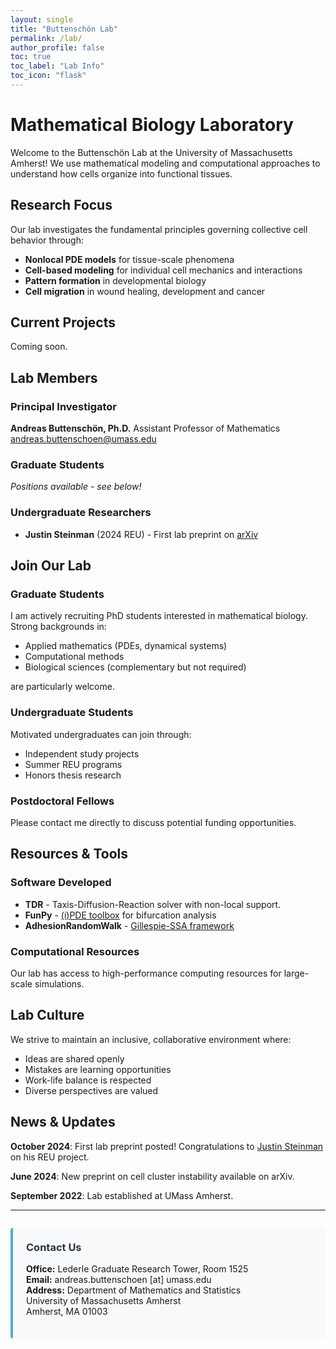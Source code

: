 ```yaml
---
layout: single
title: "Buttenschön Lab"
permalink: /lab/
author_profile: false
toc: true
toc_label: "Lab Info"
toc_icon: "flask"
---
```


# Mathematical Biology Laboratory

Welcome to the Buttenschön Lab at the University of Massachusetts Amherst! We
use mathematical modeling and computational approaches to understand how cells
organize into functional tissues.

## Research Focus

Our lab investigates the fundamental principles governing collective cell
behavior through:

- **Nonlocal PDE models** for tissue-scale phenomena
- **Cell-based modeling** for individual cell mechanics and interactions
- **Pattern formation** in developmental biology
- **Cell migration** in wound healing, development and cancer

## Current Projects

Coming soon.

## Lab Members

### Principal Investigator
**Andreas Buttenschön, Ph.D.**
Assistant Professor of Mathematics
[andreas.buttenschoen@umass.edu](mailto:andreas.buttenschoen@umass.edu)

### Graduate Students
*Positions available - see below!*

### Undergraduate Researchers
- **Justin Steinman** (2024 REU) - First lab preprint on [arXiv](https://arxiv.org/abs/2410.04512)

## Join Our Lab

### Graduate Students
I am actively recruiting PhD students interested in mathematical biology. Strong backgrounds in:
- Applied mathematics (PDEs, dynamical systems)
- Computational methods
- Biological sciences (complementary but not required)

are particularly welcome.

### Undergraduate Students
Motivated undergraduates can join through:
- Independent study projects
- Summer REU programs
- Honors thesis research

### Postdoctoral Fellows
Please contact me directly to discuss potential funding opportunities.

## Resources & Tools

### Software Developed
- **TDR** - Taxis-Diffusion-Reaction solver with non-local support.
- **FunPy** - [(i)PDE toolbox](https://github.com/adrs0049/funpy) for bifurcation analysis
- **AdhesionRandomWalk** - [Gillespie-SSA framework](https://github.com/adrs0049/AdhesionRandomWalk)

### Computational Resources
Our lab has access to high-performance computing resources for large-scale simulations.

## Lab Culture

We strive to maintain an inclusive, collaborative environment where:
- Ideas are shared openly
- Mistakes are learning opportunities
- Work-life balance is respected
- Diverse perspectives are valued

## News & Updates

**October 2024**: First lab preprint posted! Congratulations to [Justin Steinman](https://nubdotdev.github.io) on his REU project.

**June 2024**: New preprint on cell cluster instability available on arXiv.

**September 2022**: Lab established at UMass Amherst.

---

<div class="contact-box">
  <h3>Contact Us</h3>
  <p><strong>Office:</strong> Lederle Graduate Research Tower, Room 1525<br>
  <strong>Email:</strong> andreas.buttenschoen [at] umass.edu<br>
  <strong>Address:</strong> Department of Mathematics and Statistics<br>
  University of Massachusetts Amherst<br>
  Amherst, MA 01003</p>
</div>

<style>
.contact-box {
  background: #f8f9fa;
  border-left: 4px solid #52adc8;
  padding: 1.5em;
  margin: 2em 0;
  border-radius: 4px;
}

.contact-box h3 {
  margin-top: 0;
  color: #2e3440;
}
</style>
